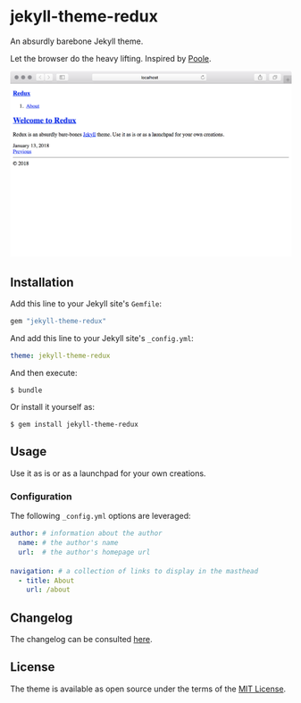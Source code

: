 # jekyll-theme-redux

An absurdly barebone Jekyll theme.

Let the browser do the heavy lifting. Inspired by [Poole][poole].

![Screen Shot](/screenshot.png "Screen Shot")

## Installation

Add this line to your Jekyll site's `Gemfile`:

```ruby
gem "jekyll-theme-redux"
```

And add this line to your Jekyll site's `_config.yml`:

```yaml
theme: jekyll-theme-redux
```

And then execute:

    $ bundle

Or install it yourself as:

    $ gem install jekyll-theme-redux

## Usage

Use it as is or as a launchpad for your own creations.

### Configuration

The following `_config.yml` options are leveraged:

```yaml
author: # information about the author
  name: # the author's name
  url:  # the author's homepage url

navigation: # a collection of links to display in the masthead
  - title: About
    url: /about
```

## Changelog

The changelog can be consulted [here][changelog].

## License

The theme is available as open source under the terms of the [MIT License][license].

[poole]: https://github.com/poole/poole
[changelog]: CHANGELOG.md
[license]: LICENSE.txt
